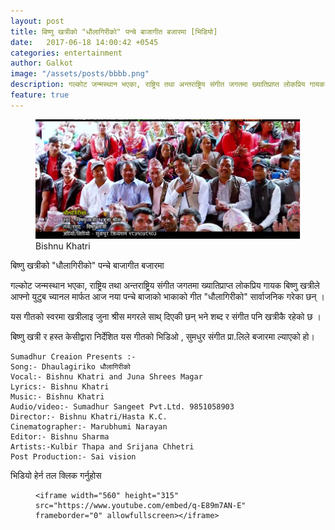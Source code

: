 ```yaml
---
layout: post
title: बिष्णु खत्रीको "धौलागिरीको" पन्चे बाजागीत बजारमा [भिडियो]
date:   2017-06-18 14:00:42 +0545
categories: entertainment
author: Galkot
image: "/assets/posts/bbbb.png"
description: गल्कोट जन्मस्थान भएका, राष्ट्रिय तथा अन्तराष्ट्रिय संगीत जगतमा ख्यातिप्राप्त लोकप्रिय गायक बिष्णु खत्रीले आफ्नो युटुब च्यानल मार्फत आज नया पन्चे बाजाको भाकाको गीत "धौलागिरीको" सार्वाजनिक गरेका छन् । ..| Galkot News, Khabar, Information
feature: true
---
```


<figure><img src="/assets/posts/bbbb.png" alt="Bishnu Khatri"><figcaption>Bishnu Khatri</figcaption></figure>

बिष्णु खत्रीको "धौलागिरीको" पन्चे बाजागीत बजारमा

गल्कोट जन्मस्थान भएका, राष्ट्रिय तथा अन्तराष्ट्रिय संगीत जगतमा ख्यातिप्राप्त लोकप्रिय गायक बिष्णु खत्रीले आफ्नो युटुब च्यानल मार्फत आज नया पन्चे बाजाको भाकाको गीत "धौलागिरीको" सार्वाजनिक गरेका छन् ।

यस गीतको स्वरमा खत्रीलाइ जुना श्रीस मगरले  साथ् दिएकी छन् भने शब्द र संगीत पनि खत्रीकै रहेको छ ।


बिष्णु खत्री र हस्त केसीद्वारा निर्देशित यस गीतको भिडिओ , सुमधुर संगीत प्रा.लिले बजारमा ल्याएको हो।
	
	Sumadhur Creaion Presents :- 
	Song:- Dhaulagiriko धौलागिरीको 
	Vocal:- Bishnu Khatri and Juna Shrees Magar
	Lyrics:- Bishnu Khatri
	Music:- Bishnu Khatri
	Audio/video:- Sumadhur Sangeet Pvt.Ltd. 9851058903
	Director:- Bishnu Khatri/Hasta K.C.
	Cinematographer:- Marubhumi Narayan
	Editor:- Bishnu Sharma
	Artists:-Kulbir Thapa and Srijana Chhetri
	Post Production:- Sai vision


भिडियो हेर्न तल क्लिक गर्नुहोस


<div class="abc">
	<figure class="op-interactive">
  
	<iframe width="560" height="315" src="https://www.youtube.com/embed/q-E89m7AN-E" frameborder="0" allowfullscreen></iframe>
</div>
